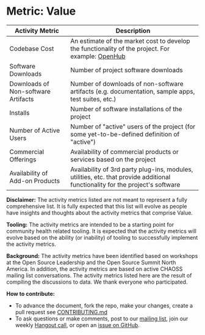 # Metric: Value

Activity Metric | Description
--- | ---
Codebase Cost | An estimate of the market cost to develop the functionality of the project.  For example: [OpenHub](https://blog.openhub.net/project_codebase_cost/)
Software Downloads | Number of project software downloads
Downloads of Non-software Artifacts | Number of downloads of non-software artifacts (e.g. documentation, sample apps, test suites, etc.)
Installs | Number of software installations of the project
Number of Active Users | Number of "active" users of the project (for some yet-to-be-defined definition of "active")
Commercial Offerings | Availability of commercial products or services based on the project
Availability of Add-on Products | Availability of 3rd party plug-ins, modules, utilities, etc. that provide additional functionality for the project's software

**Disclaimer:**
The activity metrics listed are not meant to represent a fully comprehensive list. It is fully expected that this list will evolve as people have insights and thoughts about the activity metrics that comprise Value.

**Tooling:**
The activity metrics are intended to be a starting point for community health related tooling. It is expected that the activity metrics will evolve based on the ability (or inability) of tooling to successfully implement the activity metrics.

**Background:**
The activity metrics have been identified based on workshops at the Open Source Leadership and the Open Source Summit North America. In addition, the activity metrics are based on active CHAOSS mailing list conversations. The activity metrics listed here are the result of compiling the discussions to data. We thank everyone who participated.

**How to contribute:**
- To advance the document, fork the repo, make your changes, create a pull request see [CONTRIBUTING.md][contrib]
- To ask questions or make comments, post to our [mailing list][ml], join our weekly [Hangout call][ho], or open an [issue on GitHub][issue].

[contrib]: .github/CONTRIBUTING.md
[ml]: https://wiki.linuxfoundation.org/chaoss/metrics#mail-list
[ho]: https://wiki.linuxfoundation.org/chaoss/metrics#weekly-hangout
[issue]: https://github.com/chaoss/metrics/issues
